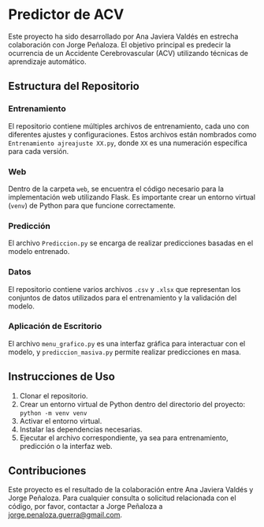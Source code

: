# Predictor de ACV

Este proyecto ha sido desarrollado por Ana Javiera Valdés en estrecha colaboración con Jorge Peñaloza. El objetivo principal es predecir la ocurrencia de un Accidente Cerebrovascular (ACV) utilizando técnicas de aprendizaje automático.

## Estructura del Repositorio

### Entrenamiento

El repositorio contiene múltiples archivos de entrenamiento, cada uno con diferentes ajustes y configuraciones. Estos archivos están nombrados como `Entrenamiento ajreajuste XX.py`, donde `XX` es una numeración específica para cada versión.

### Web

Dentro de la carpeta `web`, se encuentra el código necesario para la implementación web utilizando Flask. Es importante crear un entorno virtual (`venv`) de Python para que funcione correctamente.

### Predicción

El archivo `Prediccion.py` se encarga de realizar predicciones basadas en el modelo entrenado.

### Datos

El repositorio contiene varios archivos `.csv` y `.xlsx` que representan los conjuntos de datos utilizados para el entrenamiento y la validación del modelo.

### Aplicación de Escritorio

El archivo `menu_grafico.py` es una interfaz gráfica para interactuar con el modelo, y `prediccion_masiva.py` permite realizar predicciones en masa.

## Instrucciones de Uso

1. Clonar el repositorio.
2. Crear un entorno virtual de Python dentro del directorio del proyecto: `python -m venv venv`
3. Activar el entorno virtual.
4. Instalar las dependencias necesarias.
5. Ejecutar el archivo correspondiente, ya sea para entrenamiento, predicción o la interfaz web.

## Contribuciones

Este proyecto es el resultado de la colaboración entre Ana Javiera Valdés y Jorge Peñaloza. Para cualquier consulta o solicitud relacionada con el código, por favor, contactar a Jorge Peñaloza a jorge.penaloza.guerra@gmail.com.

